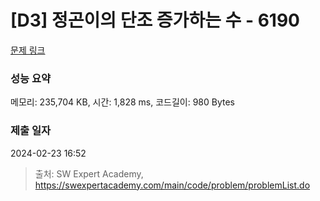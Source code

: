 # [D3] 정곤이의 단조 증가하는 수 - 6190 

[문제 링크](https://swexpertacademy.com/main/code/problem/problemDetail.do?contestProbId=AWcPjEuKAFgDFAU4) 

### 성능 요약

메모리: 235,704 KB, 시간: 1,828 ms, 코드길이: 980 Bytes

### 제출 일자

2024-02-23 16:52



> 출처: SW Expert Academy, https://swexpertacademy.com/main/code/problem/problemList.do